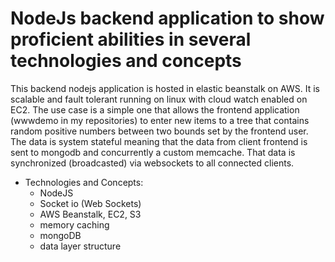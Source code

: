 # NodeJs backend application to show proficient abilities in several technologies and concepts

This backend nodejs application is hosted in elastic beanstalk on AWS.  It is scalable and fault tolerant running on linux with cloud watch enabled on EC2.  The use case is a simple one that allows the frontend application (wwwdemo in my repositories) to enter new items to a tree that contains random positive numbers between two bounds set by the frontend user.  The data is system stateful meaning that the data from client frontend is sent to mongodb and concurrently a custom memcache. That data is synchronized (broadcasted) via websockets to all connected clients.

* Technologies and Concepts:
  * NodeJS
  * Socket io (Web Sockets)
  * AWS Beanstalk, EC2, S3
  * memory caching
  * mongoDB
  * data layer structure
